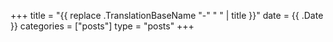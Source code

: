 +++
title = "{{ replace .TranslationBaseName "-" " " | title }}"
date = {{ .Date }}
categories = ["posts"]
type = "posts"
+++

